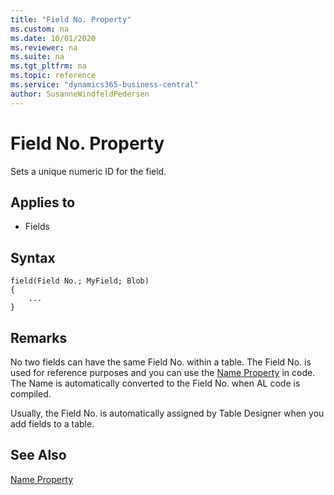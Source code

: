 ```yaml
---
title: "Field No. Property"
ms.custom: na
ms.date: 10/01/2020
ms.reviewer: na
ms.suite: na
ms.tgt_pltfrm: na
ms.topic: reference
ms.service: "dynamics365-business-central"
author: SusanneWindfeldPedersen
---
```


# Field No. Property

Sets a unique numeric ID for the field.  
  
## Applies to  

- Fields  

## Syntax

```AL
field(Field No.; MyField; Blob)
{
    ...
}
```
 
## Remarks  

No two fields can have the same Field No. within a table. The Field No. is used for reference purposes and you can use the [Name Property](./devenv-properties.md) in code. The Name is automatically converted to the Field No. when AL code is compiled.  
  
Usually, the Field No. is automatically assigned by Table Designer when you add fields to a table.  
  
## See Also  

[Name Property](./devenv-properties.md)